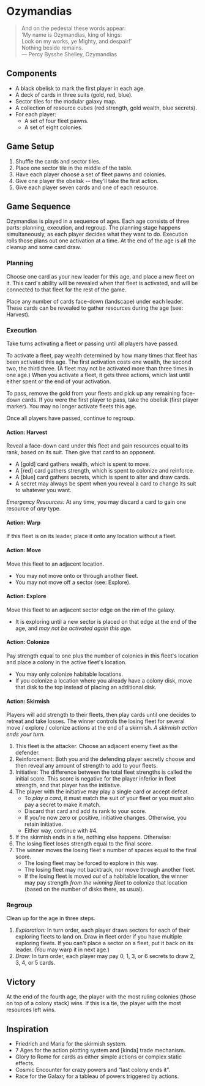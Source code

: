 # Ozymandias
> And on the pedestal these words appear:  
> ’My name is Ozymandias, king of kings:  
> Look on my works, ye Mighty, and despair!’  
> Nothing beside remains.  
> — Percy Bysshe Shelley, Ozymandias

## Components
* A black obelisk to mark the first player in each age.
* A deck of cards in three suits (gold, red, blue).
* Sector tiles for the modular galaxy map.
* A collection of resource cubes (red strength, gold wealth, blue secrets).
* For each player:
  * A set of four fleet pawns.
  * A set of eight colonies.

## Game Setup
1. Shuffle the cards and sector tiles.
2. Place one sector tile in the middle of the table.
3. Have each player choose a set of fleet pawns and colonies.
4. Give one player the obelisk -- they’ll take the first action.
5. Give each player seven cards and one of each resource.

## Game Sequence
Ozymandias is played in a sequence of ages.  Each age consists of three
parts: planning, execution, and regroup.  The planning stage happens
simultaneously, as each player decides what they want to do.  Execution rolls
those plans out one activation at a time.  At the end of the age is all the
cleanup and some card draw.

### Planning
Choose one card as your new leader for this age, and place a new fleet on it.
This card's ability will be revealed when that fleet is activated, and will
be connected to that fleet for the rest of the game.

Place any number of cards face-down (landscape) under each leader.  These
cards can be revealed to gather resources during the age (see: Harvest).

### Execution
Take turns activating a fleet or passing until all players have passed.

To activate a fleet, pay wealth determined by how many times that fleet has
been activated this age.  The first activation costs one wealth, the second
two, the third three.  (A fleet may not be activated more than three times in
one age.)  When you activate a fleet, it gets three actions, which last until
either spent or the end of your activation.

To pass, remove the gold from your fleets and pick up any remaining face-down
cards.   If you were the first player to pass, take the obelisk (first player
marker).  You may no longer activate fleets this age.

Once all players have passed, continue to regroup.

#### Action: Harvest
Reveal a face-down card under this fleet and gain resources equal to its
rank, based on its suit.  Then give that card to an opponent.

* A [gold] card gathers wealth, which is spent to move.
* A [red] card gathers strength, which is spent to colonize and reinforce.
* A [blue] card gathers secrets, which is spent to alter and draw cards.
* A secret may always be spent when you reveal a card to change its suit to
  whatever you want.

*Emergency Resources:* At any time, you may discard a card to gain one
resource of _any_ type.

#### Action: Warp
If this fleet is on its leader, place it onto any location without a fleet.

#### Action: Move
Move this fleet to an adjacent location.

- You may not move onto or through another fleet.
- You may not move off a sector (see: Explore).

#### Action: Explore
Move this fleet to an adjacent sector edge on the rim of the galaxy.

- It is exploring until a new sector is placed on that edge at the end of the
  age, and _may not be activated again this age._

#### Action: Colonize
Pay strength equal to one plus the number of colonies in this fleet's
location and place a colony in the active fleet's location.

- You may only colonize habitable locations.
- If you colonize a location where you already have a colony disk, move that
  disk to the top instead of placing an additional disk.

#### Action: Skirmish
Players will add strength to their fleets, then play cards until one decides
to retreat and take losses.  The winner controls the losing fleet for several
move / explore / colonize actions at the end of a skirmish.  _A skirmish
action ends your turn._

1. This fleet is the attacker.  Choose an adjacent enemy fleet as the
   defender.
2. Reinforcement: Both you and the defending player secretly choose and then
   reveal any amount of strength to add to your fleets.
3. Initiative:  The difference between the total fleet strengths is called
   the initial score. This score is negative for the player inferior in fleet
   strength, and that player has the initiative.
4. The player with the initiative may play a single card or accept defeat.
   - To *play a card*, it must match the suit of your fleet or you must also
     pay a secret to make it match.
   - Discard that card and add its rank to your score.
   - If you're now zero or positive, initiative changes.  Otherwise, you
     retain initiative.
   - Either way, continue with #4.
5. If the skirmish ends in a tie, nothing else happens.  Otherwise:
6. The losing fleet loses strength equal to the final score.
7. The winner moves the losing fleet a number of spaces equal to the final
   score.
   - The losing fleet may be forced to explore in this way.
   - The losing fleet may not backtrack, nor move through another fleet.
   - If the losing fleet is moved _out_ of a habitable location, the winner
     may pay strength _from the winning fleet_ to colonize that location
     (based on the number of disks there, as usual).

### Regroup
Clean up for the age in three steps.

1. *Exploration:* In turn order, each player draws sectors for each of their
   exploring fleets to land on.  Draw in fleet order if you have multiple
   exploring fleets.  If you can't place a sector on a fleet, put it back on
   its leader.  (You may warp it in next age.)
2. *Draw:* In turn order, each player may pay 0, 1, 3, or 6 secrets to draw
   2, 3, 4, or 5 cards.

## Victory
At the end of the fourth age, the player with the most ruling colonies (those
on top of a colony stack) wins.  If this is a tie, the player with the most
resources left wins.

## Inspiration
* Friedrich and Maria for the skirmish system.
* 7 Ages for the action plotting system and [kinda] trade mechanism.
* Glory to Rome for cards as either simple actions or complex static effects.
* Cosmic Encounter for crazy powers and “last colony ends it”.
* Race for the Galaxy for a tableau of powers triggered by actions.

